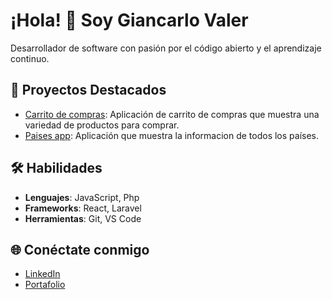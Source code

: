 # ¡Hola! 👋 Soy Giancarlo Valer

Desarrollador de software con pasión por el código abierto y el aprendizaje continuo.

## 🚀 Proyectos Destacados

- [Carrito de compras](https://github.com/sebastian705/carrito-compras.git): Aplicación de carrito de compras que muestra una variedad de productos para comprar.
- [Paises app](https://github.com/sebastian705/paises-app.git): Aplicación que muestra la informacion de todos los países.

## 🛠️ Habilidades

- **Lenguajes**: JavaScript, Php
- **Frameworks**: React, Laravel
- **Herramientas**: Git, VS Code

## 🌐 Conéctate conmigo

- [LinkedIn](https://linkedin.com/in/sebastian-valer-362a61248)
- [Portafolio](https://sebastian705.github.io)


